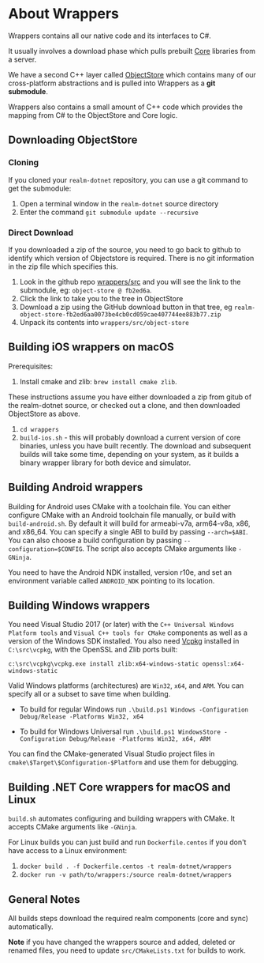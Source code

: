 About Wrappers
==============



Wrappers contains all our native code and its interfaces to C#.

It usually involves a download phase which pulls prebuilt [Core](https://github.com/realm/realm-core) libraries from a server.

We have a second C++ layer called [ObjectStore](https://github.com/realm/realm-object-store/)
which contains many of our cross-platform abstractions and is pulled into Wrappers as a **git submodule**.

Wrappers also contains a small amount of C++ code which provides the mapping from C# to the ObjectStore and Core logic.

Downloading ObjectStore
-----------------------

### Cloning

If you cloned your `realm-dotnet` repository, you can use a git command to get the submodule:

1. Open a terminal window in the `realm-dotnet` source directory
1. Enter the command `git submodule update --recursive`


### Direct Download

If you downloaded a zip of the source, you need to go back to github to identify which version of Objectstore is required. There is no git information in the zip file which specifies this.

1. Look in the github repo [wrappers/src](https://github.com/realm/realm-dotnet/tree/master/wrappers/src) and you will see the link to the submodule, eg: `object-store @ fb2ed6a`.
1. Click the link to take you to the tree in ObjectStore
1. Download a zip using the GitHub download button in that tree, eg `realm-object-store-fb2ed6aa0073be4cb0cd059cae407744ee883b77.zip`
1. Unpack its contents into `wrappers/src/object-store`

Building iOS wrappers on macOS
------------------------------------------

Prerequisites:
1. Install cmake and zlib: `brew install cmake zlib`.

These instructions assume you have either downloaded a zip from gitub of the realm-dotnet source, or checked out a clone, and then downloaded ObjectStore as above.

1. `cd wrappers`
1. `build-ios.sh` - this will probably download a current version of core binaries, unless you have built recently. The download and subsequent builds will take some time, depending on your system, as it builds a binary wrapper library for both device and simulator.

Building Android wrappers
-------------

Building for Android uses CMake with a toolchain file. You can either configure CMake with an Android toolchain file manually, or build with `build-android.sh`. By default it will build for armeabi-v7a, arm64-v8a, x86, and x86_64. You can specify a single ABI to build by passing `--arch=$ABI`. You can also choose a build configuration by passing `--configuration=$CONFIG`. The script also accepts CMake arguments like `-GNinja`.

You need to have the Android NDK installed, version r10e, and set an environment variable called `ANDROID_NDK` pointing to its location.

Building Windows wrappers
-------------

You need Visual Studio 2017 (or later) with the `C++ Universal Windows Platform tools` and `Visual C++ tools for CMake` components as well as a version of the Windows SDK installed.
You also need [Vcpkg](https://github.com/Microsoft/vcpkg) installed in `C:\src\vcpkg`, with the OpenSSL and Zlib ports built:
```
c:\src\vcpkg\vcpkg.exe install zlib:x64-windows-static openssl:x64-windows-static
```
Valid Windows platforms (architectures) are `Win32`, `x64`, and `ARM`. You can specify all or a subset to save time when building.

* To build for regular Windows run `.\build.ps1 Windows -Configuration Debug/Release -Platforms Win32, x64`

* To build for Windows Universal run `.\build.ps1 WindowsStore -Configuration Debug/Release -Platforms Win32, x64, ARM`

You can find the CMake-generated Visual Studio project files in `cmake\$Target\$Configuration-$Platform` and use them for debugging.

Building .NET Core wrappers for macOS and Linux
-------------

`build.sh` automates configuring and building wrappers with CMake. It accepts CMake arguments like `-GNinja`.

For Linux builds you can just build and run `Dockerfile.centos` if you don't have access to a Linux environment:

1. `docker build . -f Dockerfile.centos -t realm-dotnet/wrappers`
1. `docker run -v path/to/wrappers:/source realm-dotnet/wrappers`

General Notes
-------------
All builds steps download the required realm components (core and sync) automatically.

**Note** if you have changed the wrappers source and added, deleted or renamed files, you need to update `src/CMakeLists.txt` for builds to work.
